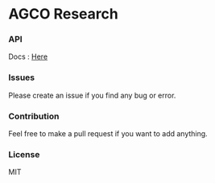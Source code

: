 # AGCO Research

### API

Docs : [Here](https://app.swaggerhub.com/apis/omarfawzi/AGCO-Research/1.0.0)

### Issues

Please create an issue if you find any bug or error.

### Contribution

Feel free to make a pull request if you want to add anything.

### License

MIT
